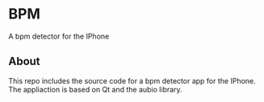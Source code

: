# BPM
A bpm detector for the IPhone

About
-----
This repo includes the source code for a bpm detector app for the IPhone.
The appliaction is based on Qt and the aubio library.

